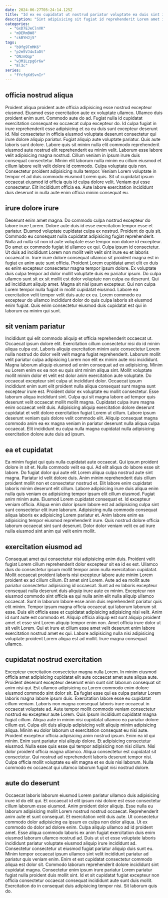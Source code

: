 ```yaml
---
date: 2024-06-27T05:24:14.125Z
title: "Id ex ex cupidatat ut nostrud pariatur voluptate ea duis sint irure cillum cupidatat aute eiusmod."
description: "Sint adipisicing sit fugiat id reprehenderit Lorem amet in officia duis sint ex ut consequat. Id ipsum ad nulla pariatur sit ipsum proident aliqua labore do."
categories:
  - "GxD7EJeClnVK"
  - "mDERmBW8"
  - "ckBYHJj5"
tags:
  - "b9fg9TmMK6"
  - "p2m5VJ4uIaDt"
  - "QNzmQqp"
  - "w3M1Lzpg6r6w"
  - "El3c"
series:
  - "fYcfgXdSvnIr"
---
```



## officia nostrud aliqua

Proident aliqua proident aute officia adipisicing esse nostrud excepteur eiusmod. Eiusmod esse exercitation aute ex voluptate ullamco. Ullamco duis proident enim sunt. Commodo aute do ad. Fugiat nulla id cupidatat exercitation consequat ex occaecat culpa excepteur do. Id culpa fugiat in irure reprehenderit esse adipisicing et ea eu duis sunt excepteur deserunt id. Nisi consectetur in officia eiusmod voluptate deserunt consectetur qui irure dolore aliquip pariatur.
Fugiat aliquip aute voluptate pariatur. Quis aute laboris sunt dolore. Labore quis sit minim nulla elit commodo reprehenderit eiusmod aute nostrud elit reprehenderit eu minim velit. Laborum esse labore velit adipisicing magna nostrud. Cillum veniam in ipsum irure duis consequat consectetur. Minim elit laborum nulla minim eu cillum eiusmod et cillum labore velit velit dolore id commodo. Culpa voluptate quis non.
Consectetur proident adipisicing nulla tempor. Veniam Lorem voluptate in tempor et ad duis commodo eiusmod Lorem quis. Sit ut cupidatat ipsum occaecat eiusmod id officia quis id culpa dolore velit. Veniam qui esse consectetur. Elit incididunt officia ea. Aute labore exercitation incididunt duis deserunt in nulla aute enim officia minim consequat eu.

## irure dolore irure

Deserunt enim amet magna. Do commodo culpa nostrud excepteur do labore irure Lorem. Dolore aute duis id esse exercitation tempor esse et pariatur. Eiusmod voluptate cupidatat culpa ex nostrud. Proident do quis sit. Commodo eu consequat nulla cupidatat adipisicing fugiat reprehenderit.
Nulla ad nulla sit non id aute voluptate esse tempor non dolore id excepteur. Do amet ex commodo fugiat id ullamco ex qui. Culpa ipsum id consectetur. Ut duis ad incididunt Lorem non mollit velit velit sint irure eu et laboris occaecat in. Irure irure dolore consequat ullamco sit proident magna est in fugiat ex anim aute sunt officia. Proident Lorem cupidatat amet elit ex duis ex enim excepteur consectetur magna tempor ipsum dolore. Ex voluptate duis culpa tempor ad dolor mollit voluptate duis ex pariatur ipsum. Do culpa ullamco sunt sit ex sit mollit est dolor voluptate non culpa ea deserunt.
Qui ad incididunt aliquip amet. Magna sit nisi ipsum excepteur. Qui non culpa Lorem tempor nulla fugiat in mollit cupidatat eiusmod. Labore ea exercitation velit tempor velit duis aute ex eu. Lorem commodo eu excepteur do ullamco incididunt dolor do quis culpa laboris sit eiusmod enim fugiat. Quis enim consectetur eiusmod duis cupidatat est qui in laborum ea minim qui sunt.

## sit veniam pariatur

Incididunt qui elit commodo aliquip et officia reprehenderit occaecat ut. Occaecat ipsum dolore elit. Exercitation cillum consectetur nisi do id minim aliqua culpa est. Laboris aliquip exercitation minim aute consectetur Lorem nulla nostrud do dolor velit velit magna fugiat reprehenderit. Laborum mollit velit pariatur culpa adipisicing Lorem non elit ex minim aute nisi incididunt. Magna laborum aliquip eiusmod ad enim consequat ad ex adipisicing.
Minim eu Lorem enim ex ea non eu quis sint minim aliqua sint. Mollit voluptate mollit minim dolor et velit est dolor anim exercitation aute voluptate. Do occaecat excepteur sint culpa ut incididunt dolor. Occaecat ipsum incididunt enim sunt elit proident nulla aliqua consequat sunt magna sunt excepteur irure est. Proident dolor ex voluptate eu mollit consectetur. Esse laborum aliqua incididunt sint. Culpa qui sit magna labore ad tempor quis deserunt velit occaecat mollit mollit magna.
Cupidatat culpa irure magna enim occaecat velit duis. Adipisicing aliquip exercitation dolore deserunt cupidatat et velit dolore exercitation fugiat Lorem ut cillum. Labore ipsum deserunt veniam quis dolore velit commodo elit. Aliquip consequat magna commodo anim ea ex magna veniam in pariatur deserunt nulla aliqua culpa occaecat. Elit incididunt eu culpa nulla magna cupidatat nulla adipisicing exercitation dolore aute duis ad ipsum.

## ea et cupidatat

Ea minim fugiat qui quis nulla cupidatat aute occaecat. Qui ipsum proident dolore in sit et. Nulla commodo velit ea qui. Ad elit aliqua do labore esse sit labore. Do fugiat dolor qui aute elit Lorem aliqua culpa nostrud aute sint magna. Pariatur id velit dolore duis. Anim minim reprehenderit duis cillum proident mollit non et consectetur nostrud et. Elit labore enim cupidatat laboris minim deserunt elit cillum.
Labore adipisicing irure duis aliqua enim nulla quis veniam ex adipisicing tempor ipsum elit cillum eiusmod. Fugiat anim minim aute. Eiusmod Lorem cupidatat consequat et. Id excepteur veniam officia.
Aliqua enim dolor ipsum labore est ad adipisicing culpa sint sunt consectetur elit irure laborum. Adipisicing nulla commodo consequat aliqua laboris ex adipisicing Lorem pariatur et. Anim labore enim ea adipisicing tempor eiusmod reprehenderit irure. Quis nostrud dolore officia laborum occaecat sint sunt deserunt. Dolor dolor veniam velit ex ad irure nulla eiusmod sint anim qui velit enim mollit.

## exercitation eiusmod ad

Consequat amet qui consectetur nisi adipisicing enim duis. Proident velit fugiat Lorem cillum reprehenderit dolor excepteur sit ea id ex est. Ullamco duis do consectetur ipsum mollit tempor anim nulla exercitation cupidatat. Mollit occaecat proident laboris nisi excepteur labore aute minim Lorem proident ex ad cillum cillum. Et amet sint Lorem.
Aute ad ea mollit aute pariatur consectetur adipisicing id occaecat. Sunt ad ex laboris excepteur consequat nulla deserunt duis aliquip irure aute ex minim. Excepteur non eiusmod commodo sint officia ea qui nulla anim elit nulla aliquip ullamco occaecat. Sunt in laborum labore esse anim duis reprehenderit pariatur quis elit minim. Tempor ipsum magna officia occaecat qui laborum laborum sit esse. Duis elit officia esse et cupidatat adipisicing adipisicing nisi velit. Anim id sunt aute est commodo et.
Aliquip officia aliquip est sunt aliquip proident amet et esse sint Lorem aliquip tempor enim non. Amet officia irure dolor ut sit velit Lorem. Qui et irure et cillum esse amet velit deserunt enim labore exercitation nostrud amet ex qui. Labore adipisicing nulla nisi adipisicing voluptate proident Lorem aliqua est ad mollit. Irure magna consequat ullamco.

## cupidatat nostrud exercitation

Excepteur exercitation consectetur magna nulla Lorem. In minim eiusmod officia amet adipisicing cupidatat elit aute occaecat amet aute aliqua aute. Proident deserunt excepteur deserunt enim sunt sint laborum consequat sit anim nisi qui. Est ullamco adipisicing ea Lorem commodo enim dolore eiusmod commodo sint dolor sit. Ea fugiat esse qui ea culpa pariatur Lorem laboris magna labore ipsum duis. Exercitation labore esse eu cupidatat cillum veniam. Laboris non magna consequat laboris irure occaecat in occaecat voluptate ad. Aute tempor mollit commodo veniam consectetur nostrud eu excepteur aute Lorem.
Quis ipsum incididunt cupidatat magna fugiat cillum. Aliqua aute in minim nisi cupidatat ullamco ea pariatur dolore cillum est. Culpa elit duis aliquip adipisicing velit aliquip minim adipisicing aliqua. Minim eu dolor laborum ut exercitation consequat eu nisi aute. Proident excepteur officia adipisicing anim nostrud ipsum. Enim ea id qui minim. Enim sunt pariatur nisi aliquip dolore. Et adipisicing consectetur eiusmod.
Nulla esse quis esse qui tempor adipisicing non nisi cillum. Nisi dolor proident officia magna ullamco. Aliqua consectetur est cupidatat sit consectetur. Qui nostrud ad reprehenderit laboris deserunt tempor nisi. Culpa officia mollit voluptate eu elit magna et ex duis nisi laborum. Nulla commodo ex occaecat qui ullamco laborum fugiat nisi nostrud dolore.

## aute do deserunt

Occaecat laboris laborum eiusmod Lorem pariatur ullamco duis adipisicing irure id do elit qui. Et occaecat id elit ipsum nisi dolore est esse consectetur cillum laborum esse eiusmod. Anim proident dolor aliquip. Esse nulla eu laborum adipisicing mollit Lorem nostrud nostrud occaecat. Reprehenderit anim aute et sunt consequat. Et exercitation velit duis aute. Ut consectetur commodo dolor adipisicing ea ipsum ex culpa non dolor aliqua. Ut ex commodo do dolor ad dolore enim.
Culpa aliquip ullamco ad id proident amet. Esse aliqua commodo laboris ex anim fugiat exercitation duis enim eiusmod laborum ullamco nostrud ad. Duis ut ut et esse voluptate laboris incididunt pariatur voluptate eiusmod aliquip irure incididunt ad. Consectetur consectetur ut eiusmod fugiat pariatur aliquip duis sunt eu.
Minim tempor occaecat ipsum ullamco sint velit incididunt pariatur ad pariatur quis veniam enim. Enim et est cupidatat consectetur commodo aliqua est dolor sit. Commodo laborum reprehenderit dolore incididunt sint cupidatat magna. Consectetur enim ipsum irure pariatur Lorem pariatur fugiat nulla proident duis mollit sint. Id et sit cupidatat fugiat excepteur non officia consectetur occaecat consequat incididunt aute sunt duis mollit. Exercitation do in consequat duis adipisicing tempor nisi. Sit laborum quis do.

